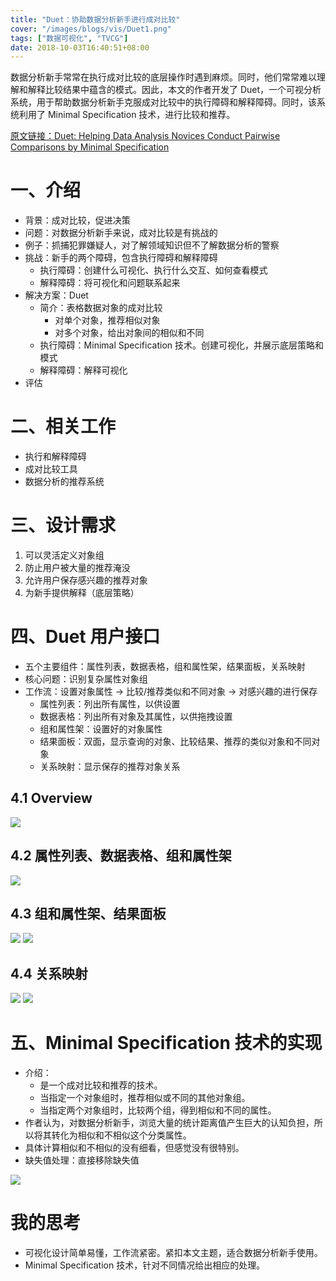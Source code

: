 ```yaml
---
title: "Duet：协助数据分析新手进行成对比较"
cover: "/images/blogs/vis/Duet1.png"
tags: ["数据可视化", "TVCG"]
date: 2018-10-03T16:40:51+08:00
---
```


数据分析新手常常在执行成对比较的底层操作时遇到麻烦。同时，他们常常难以理解和解释比较结果中蕴含的模式。因此，本文的作者开发了 Duet，一个可视分析系统，用于帮助数据分析新手克服成对比较中的执行障碍和解释障碍。同时，该系统利用了 Minimal Specification 技术，进行比较和推荐。

<!--more-->

[原文链接：Duet: Helping Data Analysis Novices Conduct Pairwise Comparisons by Minimal Specification](/files/papers/Duet.pdf)

# 一、介绍
- 背景：成对比较，促进决策
- 问题：对数据分析新手来说，成对比较是有挑战的
- 例子：抓捕犯罪嫌疑人，对了解领域知识但不了解数据分析的警察
- 挑战：新手的两个障碍，包含执行障碍和解释障碍
	- 执行障碍：创建什么可视化、执行什么交互、如何查看模式
	- 解释障碍：将可视化和问题联系起来
- 解决方案：Duet
	- 简介：表格数据对象的成对比较
		- 对单个对象，推荐相似对象
		- 对多个对象，给出对象间的相似和不同
	- 执行障碍：Minimal Specification 技术。创建可视化，并展示底层策略和模式
	- 解释障碍：解释可视化
- 评估

# 二、相关工作
- 执行和解释障碍
- 成对比较工具
- 数据分析的推荐系统

# 三、设计需求
1. 可以灵活定义对象组
2. 防止用户被大量的推荐淹没
3. 允许用户保存感兴趣的推荐对象
4. 为新手提供解释（底层策略）

# 四、Duet 用户接口
- 五个主要组件：属性列表，数据表格，组和属性架，结果面板，关系映射
- 核心问题：识别复杂属性对象组
- 工作流：设置对象属性 -> 比较/推荐类似和不同对象 -> 对感兴趣的进行保存
	- 属性列表：列出所有属性，以供设置
	- 数据表格：列出所有对象及其属性，以供拖拽设置
	- 组和属性架：设置好的对象属性
	- 结果面板：双面，显示查询的对象、比较结果、推荐的类似对象和不同对象
	- 关系映射：显示保存的推荐对象关系

## 4.1 Overview
![](/images/blogs/vis/Duet1.png)


## 4.2 属性列表、数据表格、组和属性架
![](/images/blogs/vis/Duet2.png)

## 4.3 组和属性架、结果面板
![](/images/blogs/vis/Duet3.png)
![](/images/blogs/vis/Duet4.png)

## 4.4 关系映射
![](/images/blogs/vis/Duet5.png)
![](/images/blogs/vis/Duet6.png)

# 五、Minimal Specification 技术的实现
- 介绍：
  - 是一个成对比较和推荐的技术。
  - 当指定一个对象组时，推荐相似或不同的其他对象组。
  - 当指定两个对象组时，比较两个组，得到相似和不同的属性。
- 作者认为，对数据分析新手，浏览大量的统计距离值产生巨大的认知负担，所以将其转化为相似和不相似这个分类属性。
- 具体计算相似和不相似的没有细看，但感觉没有很特别。
- 缺失值处理：直接移除缺失值

![](/images/blogs/vis/Duet7.png)

# 我的思考
- 可视化设计简单易懂，工作流紧密。紧扣本文主题，适合数据分析新手使用。
- Minimal Specification 技术，针对不同情况给出相应的处理。



